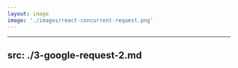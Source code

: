 ```yaml
---
layout: image
image: './images/react-concurrent-request.png'
---
```


---
src: ./3-google-request-2.md
---
